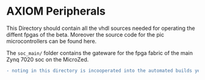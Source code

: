 # AXIOM Peripherals
This Directory should contain all the vhdl sources needed for operating the diffent fpgas of the beta.
Moreover the source code for the pic microcontrollers can be found here.

The `soc_main/` folder contains the gateware for the fpga fabric of the main Zynq 7020 soc on the MicroZed.

```diff
- noting in this directory is incooperated into the automated builds yet!
```

